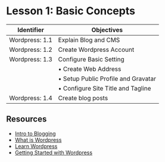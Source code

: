 # Lesson 1: Basic Concepts

Identifier   | Objectives
-------------|------------
Wordpress: 1.1  | Explain Blog and CMS
Wordpress: 1.2  | Create Wordpress Account
Wordpress: 1.3  | Configure Basic Setting
                | &bull; Create Web Address
                | &bull; Setup Public Profile and Gravatar
                | &bull; Configure Site Title and Tagline
Wordpress: 1.4  | Create blog posts


## Resources

- [Intro to Blogging](https://codex.wordpress.org/Introduction_to_Blogging)
- [What is Wordpress](https://codex.wordpress.org/WordPress)
- [Learn Wordpress](https://learn.wordpress.com/)
- [Getting Started with Wordpress](https://codex.wordpress.org/Getting_Started_with_WordPress)